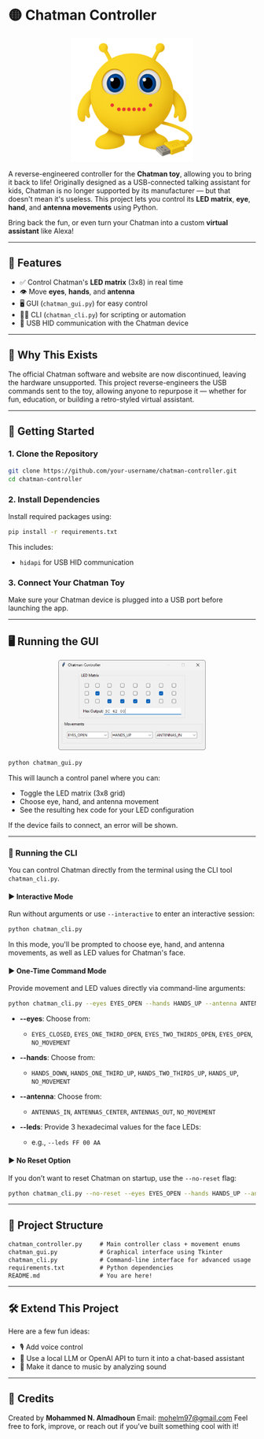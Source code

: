 # 🟡 Chatman Controller

<p align="center">
  <img src="assets/chatman.png" width="250" alt="Chatman Toy">
</p>

A reverse-engineered controller for the **Chatman toy**, allowing you to bring it back to life! Originally designed as a USB-connected talking assistant for kids, Chatman is no longer supported by its manufacturer — but that doesn't mean it's useless. This project lets you control its **LED matrix**, **eye**, **hand**, and **antenna movements** using Python.

Bring back the fun, or even turn your Chatman into a custom **virtual assistant** like Alexa!

---

## 🎉 Features

-   ✅ Control Chatman's **LED matrix** (3x8) in real time
-   👁️ Move **eyes**, **hands**, and **antenna**
-   🖥️ GUI (`chatman_gui.py`) for easy control
-   🧑‍💻 CLI (`chatman_cli.py`) for scripting or automation
-   🔌 USB HID communication with the Chatman device

---

## 🧠 Why This Exists

The official Chatman software and website are now discontinued, leaving the hardware unsupported. This project reverse-engineers the USB commands sent to the toy, allowing anyone to repurpose it — whether for fun, education, or building a retro-styled virtual assistant.

---

## 🚀 Getting Started

### 1. Clone the Repository

```bash
git clone https://github.com/your-username/chatman-controller.git
cd chatman-controller
```

### 2. Install Dependencies

Install required packages using:

```bash
pip install -r requirements.txt
```

This includes:

-   `hidapi` for USB HID communication

### 3. Connect Your Chatman Toy

Make sure your Chatman device is plugged into a USB port before launching the app.

---

## 🖥️ Running the GUI

<p align="center">
  <img src="assets/chatman_gui.png" width="300" alt="Chatman GUI Screenshot">
</p>

```bash
python chatman_gui.py
```

This will launch a control panel where you can:

-   Toggle the LED matrix (3x8 grid)
-   Choose eye, hand, and antenna movement
-   See the resulting hex code for your LED configuration

If the device fails to connect, an error will be shown.

---

### 🔧 Running the CLI

You can control Chatman directly from the terminal using the CLI tool `chatman_cli.py`.

#### ▶ Interactive Mode

Run without arguments or use `--interactive` to enter an interactive session:

```bash
python chatman_cli.py
```

In this mode, you'll be prompted to choose eye, hand, and antenna movements, as well as LED values for Chatman's face.

#### ▶ One-Time Command Mode

Provide movement and LED values directly via command-line arguments:

```bash
python chatman_cli.py --eyes EYES_OPEN --hands HANDS_UP --antenna ANTENNAS_OUT --leds FF 00 AA
```

-   **--eyes**: Choose from:
    -   `EYES_CLOSED`, `EYES_ONE_THIRD_OPEN`, `EYES_TWO_THIRDS_OPEN`, `EYES_OPEN`, `NO_MOVEMENT`
-   **--hands**: Choose from:

    -   `HANDS_DOWN`, `HANDS_ONE_THIRD_UP`, `HANDS_TWO_THIRDS_UP`, `HANDS_UP`, `NO_MOVEMENT`

-   **--antenna**: Choose from:

    -   `ANTENNAS_IN`, `ANTENNAS_CENTER`, `ANTENNAS_OUT`, `NO_MOVEMENT`

-   **--leds**: Provide 3 hexadecimal values for the face LEDs:
    -   e.g., `--leds FF 00 AA`

#### ▶ No Reset Option

If you don’t want to reset Chatman on startup, use the `--no-reset` flag:

```bash
python chatman_cli.py --no-reset --eyes EYES_OPEN --hands HANDS_UP --antenna ANTENNAS_CENTER --leds 00 FF 00
```

---

## 🧩 Project Structure

```text
chatman_controller.py     # Main controller class + movement enums
chatman_gui.py            # Graphical interface using Tkinter
chatman_cli.py            # Command-line interface for advanced usage
requirements.txt          # Python dependencies
README.md                 # You are here!
```

---

## 🛠️ Extend This Project

Here are a few fun ideas:

-   🎙️ Add voice control
-   🤖 Use a local LLM or OpenAI API to turn it into a chat-based assistant
-   🎵 Make it dance to music by analyzing sound

---

## 🙌 Credits

Created by **Mohammed N. Almadhoun**
Email: mohelm97@gmail.com
Feel free to fork, improve, or reach out if you’ve built something cool with it!
